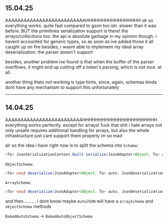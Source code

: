 ## 15.04.25
AAAAAAAAAAAAAAAAAAAAAAAAAAHHHHHHHHHHHHHHHHH
ok so everything works. quite fast compared to gson too
ish.
slower than it was before.
BUT the primitives serialization support is there! the arrays/collections too.
the api is absolute garbage in my opinion though.
i havent accounted for generic types, so as soon as ive added those it all caught up on fire
besides, i wasnt able to implement my ideal array deserialization:
the parser doesn't support 

besides, another problem ive found is that when the buffer of the parser overflows, 
it might end up cutting off a token's parsing, which is not nice. at all.

another thing thats not working is type hints, since, again, schemas kinda dont 
have any mechanism to support this unfortunately

---
## 14.04.25

AAAAAAAAAAAAAAAAAAAAAAAAAHHHHHHHHHHHHHHHHHHHHHHH
everything works perfectly.
except for arrays! fuck that shit
i hate arrays
not only unsafe requires additional handling for arrays, 
but also the whole infrastructure just cant support them properly
im so mad


alr so the idea i have right now is to split the schema into 
`Schema`:
```java
<To> JsonSerializationContext.Built serialize(JsonAdapter<Object, To> auto, JsonSerializationContext c, T t);
```

`ObjectSchema`:
```java
<To> void deserialize(JsonAdapter<Object, To> auto, JsonDeserializationContext c, T t, String field);
```

`ArraySchema`:
```java
<To> void deserialize(JsonAdapter<Object, To> auto, JsonDeserializationContext c, T t, int index);
```

and then.......... i dont know
maybe `AutoJSON` will have a `arraySchema` and `objectSchema` methods

`BakedAutoSchema` -> `BakedAutoObjectSchema`